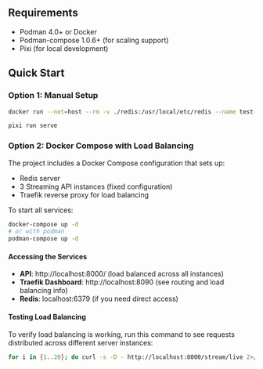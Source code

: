 ## Requirements

- Podman 4.0+ or Docker
- Podman-compose 1.0.6+ (for scaling support)
- Pixi (for local development)

## Quick Start

### Option 1: Manual Setup

```sh
docker run --net=host --rm -v ./redis:/usr/local/etc/redis --name test-redis redis redis-server /usr/local/etc/redis/redis.conf

pixi run serve
```

### Option 2: Docker Compose with Load Balancing

The project includes a Docker Compose configuration that sets up:
- Redis server
- 3 Streaming API instances (fixed configuration)
- Traefik reverse proxy for load balancing

To start all services:
```sh
docker-compose up -d
# or with podman
podman-compose up -d
```

#### Accessing the Services

- **API**: http://localhost:8000/ (load balanced across all instances)
- **Traefik Dashboard**: http://localhost:8090 (see routing and load balancing info)
- **Redis**: localhost:6379 (if you need direct access)

#### Testing Load Balancing

To verify load balancing is working, run this command to see requests distributed across different server instances:
```sh
for i in {1..20}; do curl -s -D - http://localhost:8000/stream/live 2>/dev/null | grep X-Server-Host; done | sort
```
